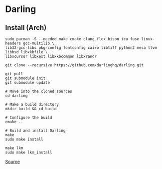 # Darling

## Install (Arch)

```shell
sudo pacman -S --needed make cmake clang flex bison icu fuse linux-headers gcc-multilib \
lib32-gcc-libs pkg-config fontconfig cairo libtiff python2 mesa llvm libbsd libxkbfile \
libxcursor libxext libxkbcommon libxrandr

git clone --recursive https://github.com/darlinghq/darling.git

git pull
git submodule init
git submodule update

# Move into the cloned sources
cd darling

# Make a build directory
mkdir build && cd build

# Configure the build
cmake ..

# Build and install Darling
make
sudo make install

make lkm
sudo make lkm_install
```

[Source](https://docs.darlinghq.org/build-instructions.html)
